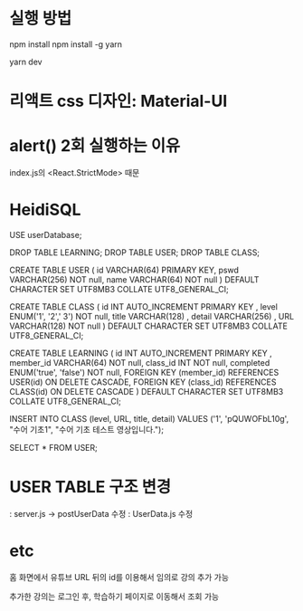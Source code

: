 # 실행 방법

npm install
npm install -g yarn

yarn dev

# 리액트 css 디자인: Material-UI


# alert() 2회 실행하는 이유

index.js의 <React.StrictMode> 때문



# HeidiSQL

USE userDatabase;

DROP TABLE LEARNING;
DROP TABLE USER;
DROP TABLE CLASS;

CREATE TABLE USER (
	id VARCHAR(64) PRIMARY KEY,
	pswd VARCHAR(256) NOT null,
	name VARCHAR(64) NOT null
) DEFAULT CHARACTER SET UTF8MB3 COLLATE UTF8_GENERAL_CI;

CREATE TABLE CLASS (
	id INT AUTO_INCREMENT PRIMARY KEY ,
	level ENUM('1', '2',' 3') NOT null,
	title VARCHAR(128) ,
	detail VARCHAR(256) , 
	URL VARCHAR(128) NOT null
) DEFAULT CHARACTER SET UTF8MB3 COLLATE UTF8_GENERAL_CI;

CREATE TABLE LEARNING (
	id INT AUTO_INCREMENT PRIMARY KEY ,
	member_id VARCHAR(64) NOT null,
	class_id INT NOT null,
	completed ENUM('true', 'false') NOT null, 
	FOREIGN KEY (member_id) REFERENCES USER(id) ON DELETE CASCADE,
	FOREIGN KEY (class_id) REFERENCES CLASS(id) ON DELETE CASCADE
) DEFAULT CHARACTER SET UTF8MB3 COLLATE UTF8_GENERAL_CI;

INSERT INTO CLASS (level, URL, title, detail) VALUES ('1', 'pQUWOFbL10g', "수어 기초1", "수어 기초 테스트 영상입니다.");

SELECT * FROM USER;


# USER TABLE 구조 변경
: server.js -> postUserData 수정
: UserData.js 수정



# etc

홈 화면에서 유튜브 URL 뒤의 id를 이용해서 임의로 강의 추가 가능

추가한 강의는 로그인 후, 학습하기 페이지로 이동해서 조회 가능